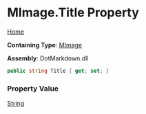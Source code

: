 # MImage\.Title Property

[Home](../../../../README.md)

**Containing Type**: [MImage](../README.md)

**Assembly**: DotMarkdown\.dll

```csharp
public string Title { get; set; }
```

### Property Value

[String](https://docs.microsoft.com/en-us/dotnet/api/system.string)

